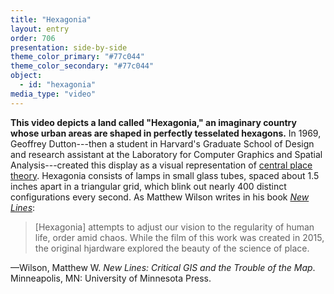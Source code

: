 ```yaml
---
title: "Hexagonia"
layout: entry
order: 706
presentation: side-by-side
theme_color_primary: "#77c044"
theme_color_secondary: "#77c044"
object:
  - id: "hexagonia"
media_type: "video"
---
```


**This video depicts a land called "Hexagonia," an imaginary country whose urban areas are shaped in perfectly tesselated hexagons.** In 1969, Geoffrey Dutton---then a student in Harvard's Graduate School of Design and research assistant at the Laboratory for Computer Graphics and Spatial Analysis---created this display as a visual representation of [central place theory](https://en.wikipedia.org/wiki/Central_place_theory). Hexagonia consists of lamps in small glass tubes, spaced about 1.5 inches apart in a triangular grid, which blink out nearly 400 distinct configurations every second. As Matthew Wilson writes in his book *[New Lines](https://www.upress.umn.edu/9780816698530/new-lines/)*:

> [Hexagonia] attempts to adjust our vision to the regularity of human life, order amid chaos. While the film of this work was created in 2015, the original hjardware explored the beauty of the science of place.

<div class="pullquote-citation">—Wilson, Matthew W. <i>New Lines: Critical GIS and the Trouble of the Map</i>. Minneapolis, MN: University of Minnesota Press.